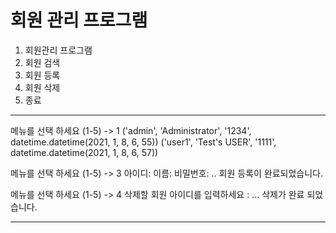 # 회원 관리 프로그램


1. 회원관리 프로그램
2. 회원 검색
3. 회원 등록
4. 회원 삭제
5. 종료

---

메뉴를 선택 하세요 (1-5) -> 1
('admin', 'Administrator', '1234', datetime.datetime(2021, 1, 8, 6, 55))
('user1', 'Test's USER', '1111', datetime.datetime(2021, 1, 8, 6, 57))

메뉴를 선택 하세요 (1-5) -> 3
아이디:
이름:
비밀번호:
..
회원 등록이 완료되었습니다.

메뉴를 선택 하세요 (1-5) -> 4
삭제할 회원 아이디를 입력하세요 :
... 
삭제가 완료 되었습니다.

---



